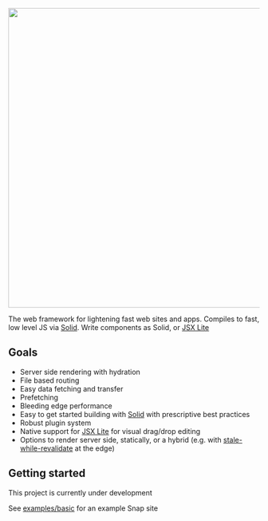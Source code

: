 <p align="center">
  <img src="https://cdn.builder.io/api/v1/image/assets%2F491fa860510b4c5cb89fc0e0011dd42c%2F34211f3da55f4626b1bb6d3739c0ceb3" width="600" />
</p>

The web framework for lightening fast web sites and apps. Compiles to fast, low level JS via [Solid](https://github.com/ryansolid/solid). Write components as Solid, or [JSX Lite](https://github.com/BuilderIO/jsx-lite)

## Goals

- Server side rendering with hydration
- File based routing
- Easy data fetching and transfer
- Prefetching
- Bleeding edge performance
- Easy to get started building with [Solid](https://github.com/ryansolid/solid) with prescriptive best practices
- Robust plugin system
- Native support for [JSX Lite](https://github.com/BuilderIO/jsx-lite) for visual drag/drop editing
- Options to render server side, statically, or a hybrid (e.g. with [stale-while-revalidate](https://web.dev/stale-while-revalidate/) at the edge)

## Getting started

This project is currently under development

See [examples/basic](examples/basic) for an example Snap site
